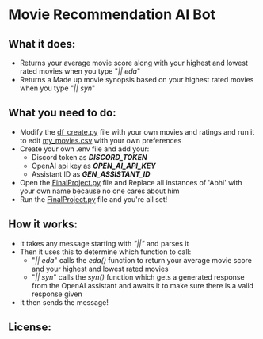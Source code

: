 # Movie Recommendation AI Bot

## What it does:
- Returns your average movie score along with your highest and lowest rated movies when you type "_|| eda_"
- Returns a Made up movie synopsis based on your highest rated movies when you type "_|| syn_"

## What you need to do:
- Modify the [df_create.py](df_create.py) file with your own movies and ratings and run it to
    edit [my_movies.csv](my_movies.csv) with your own preferences
- Create your own .env file and add your:
  - Discord token as _**DISCORD_TOKEN**_
  - OpenAI api key as _**OPEN_AI_API_KEY**_
  - Assistant ID as _**GEN_ASSISTANT_ID**_
- Open the [FinalProject.py](FinalProject.py) file and
    Replace all instances of 'Abhi' with your own name because no one cares about him
 - Run the [FinalProject.py](FinalProject.py) file and you're all set!

## How it works:
- It takes any message starting with _"||"_ and parses it
- Then it uses this to determine which function to call:
  - "_|| eda_" calls the _eda()_ function to return your average movie score and
      your highest and lowest rated movies
  - "_|| syn_" calls the _syn()_ function which gets a generated response from the OpenAI assistant
      and awaits it to make sure there is a valid response given
 - It then sends the message!

## License:

